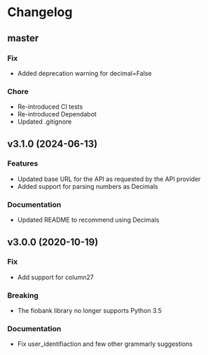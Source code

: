 # Changelog

## master
### Fix
* Added deprecation warning for decimal=False

### Chore
* Re-introduced CI tests
* Re-introduced Dependabot
* Updated .gitignore

## v3.1.0 (2024-06-13)
### Features
* Updated base URL for the API as requested by the API provider
* Added support for parsing numbers as Decimals

### Documentation
* Updated README to recommend using Decimals

## v3.0.0 (2020-10-19)
### Fix
* Add support for column27

### Breaking
* The fiobank library no longer supports Python 3.5

### Documentation
* Fix user_identifiaction and few other grammarly suggestions
